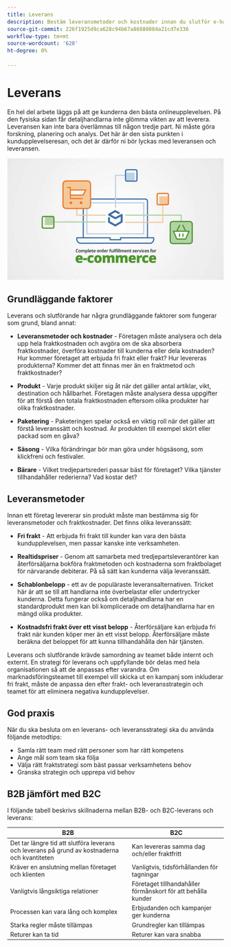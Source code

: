 ```yaml
---
title: Leverans
description: Bestäm leveransmetoder och kostnader innan du slutför e-handelsprojektet.
source-git-commit: 226f1925d9ca628c94b67a86888084a21cd7e336
workflow-type: tm+mt
source-wordcount: '628'
ht-degree: 0%

---
```



# Leverans

En hel del arbete läggs på att ge kunderna den bästa onlineupplevelsen. På den fysiska sidan får detaljhandlarna inte glömma vikten av att leverera. Leveransen kan inte bara överlämnas till någon tredje part. Ni måste göra forskning, planering och analys. Det här är den sista punkten i kundupplevelseresan, och det är därför ni bör lyckas med leveransen och leveransen.

![Leverans- och leveransdiagram](../../assets/playbooks/shipping-fulfillment.png)

## Grundläggande faktorer

Leverans och slutförande har några grundläggande faktorer som fungerar som grund, bland annat:

- **Leveransmetoder och kostnader** - Företagen måste analysera och dela upp hela fraktkostnaden och avgöra om de ska absorbera fraktkostnader, överföra kostnader till kunderna eller dela kostnaden? Hur kommer företaget att erbjuda fri frakt eller frakt? Hur levereras produkterna? Kommer det att finnas mer än en fraktmetod och fraktkostnader?

- **Produkt** - Varje produkt skiljer sig åt när det gäller antal artiklar, vikt, destination och hållbarhet. Företagen måste analysera dessa uppgifter för att förstå den totala fraktkostnaden eftersom olika produkter har olika fraktkostnader.

- **Paketering** - Paketeringen spelar också en viktig roll när det gäller att förstå leveranssätt och kostnad. Är produkten till exempel skört eller packad som en gåva?

- **Säsong** - Vilka förändringar bör man göra under högsäsong, som klickfreni och festivaler.

- **Bärare** - Vilket tredjepartsrederi passar bäst för företaget? Vilka tjänster tillhandahåller rederierna? Vad kostar det?

## Leveransmetoder

Innan ett företag levererar sin produkt måste man bestämma sig för leveransmetoder och fraktkostnader. Det finns olika leveranssätt:

- **Fri frakt** - Att erbjuda fri frakt till kunder kan vara den bästa kundupplevelsen, men passar kanske inte verksamheten.

- **Realtidspriser** - Genom att samarbeta med tredjepartsleverantörer kan återförsäljarna bokföra fraktmetoden och kostnaderna som fraktbolaget för närvarande debiterar. På så sätt kan kunderna välja leveranssätt.

- **Schablonbelopp** - ett av de populäraste leveransalternativen. Tricket här är att se till att handlarna inte överbelastar eller undertrycker kunderna. Detta fungerar också om detaljhandlarna har en standardprodukt men kan bli komplicerade om detaljhandlarna har en mängd olika produkter.

- **Kostnadsfri frakt över ett visst belopp** - Återförsäljare kan erbjuda fri frakt när kunden köper mer än ett visst belopp. Återförsäljare måste beräkna det beloppet för att kunna tillhandahålla den här tjänsten.

Leverans och slutförande krävde samordning av teamet både internt och externt. En strategi för leverans och uppfyllande bör delas med hela organisationen så att de anpassas efter varandra. Om marknadsföringsteamet till exempel vill skicka ut en kampanj som inkluderar fri frakt, måste de anpassa den efter frakt- och leveransstrategin och teamet för att eliminera negativa kundupplevelser.

## God praxis

När du ska besluta om en leverans- och leveransstrategi ska du använda följande metodtips:

- Samla rätt team med rätt personer som har rätt kompetens
- Ange mål som team ska följa
- Välja rätt fraktstrategi som bäst passar verksamhetens behov
- Granska strategin och upprepa vid behov

## B2B jämfört med B2C

I följande tabell beskrivs skillnaderna mellan B2B- och B2C-leverans och leverans:

| B2B | B2C |
|----------------------------------------------------------------------------------------------|------------------------------------------------------|
| Det tar längre tid att slutföra leverans och leverans på grund av kostnaderna och kvantiteten | Kan levereras samma dag och/eller fraktfritt |
| Kräver en anslutning mellan företaget och klienten | Vanligtvis, tidsförhållanden för tagningar |
| Vanligtvis långsiktiga relationer | Företaget tillhandahåller förmånskort för att behålla kunder |
| Processen kan vara lång och komplex | Erbjudanden och kampanjer ger kunderna |
| Starka regler måste tillämpas | Grundregler kan tillämpas |
| Returer kan ta tid | Returer kan vara snabba |
